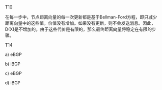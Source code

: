 T10

在每⼀步中，节点距离向量的每⼀次更新都是基于Bellman-Ford⽅程，即只减少距离向量中的这些值，价值没有增加。如果没有更新，则不会发送消息。因此， D(X)是不增加的。由于这些代价是有限的，那么最终距离向量将稳定在有限的步骤。

T14 

a) eBGP

b) iBGP  

c) eBGP 

d) iBGP